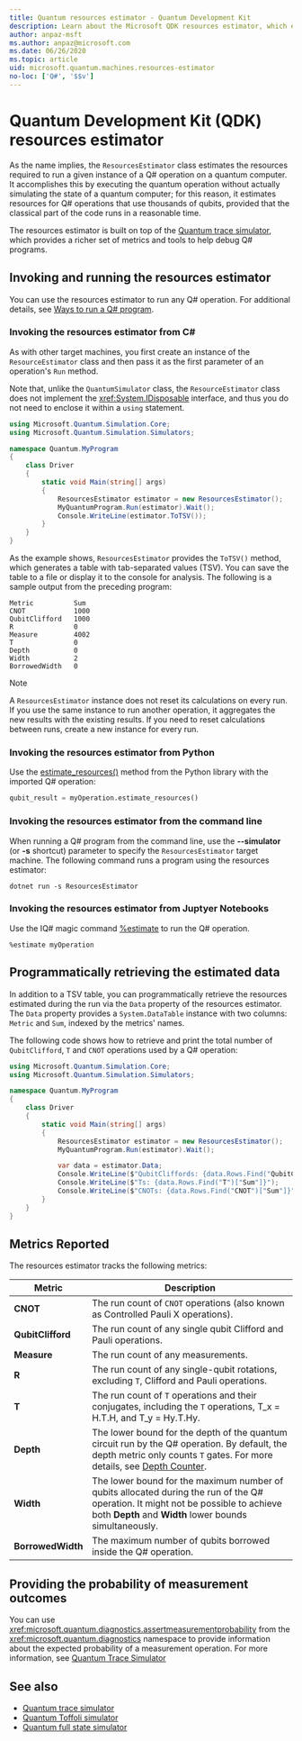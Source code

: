 ```yaml
---
title: Quantum resources estimator - Quantum Development Kit
description: Learn about the Microsoft QDK resources estimator, which estimates the resources required to run a given instance of a Q# operation on a quantum computer.
author: anpaz-msft
ms.author: anpaz@microsoft.com 
ms.date: 06/26/2020
ms.topic: article
uid: microsoft.quantum.machines.resources-estimator
no-loc: ['Q#', '$$v']
---
```


# Quantum Development Kit (QDK) resources estimator

As the name implies, the `ResourcesEstimator` class estimates the resources required to run a given instance of a Q# operation on a quantum computer. It accomplishes this by executing the quantum operation without actually simulating the state of a quantum computer; for this reason, it estimates resources for Q# operations that use thousands of qubits, provided that the classical part of the code runs in a reasonable time.

The resources estimator is built on top of the [Quantum trace simulator](xref:microsoft.quantum.machines.qc-trace-simulator.intro), which provides a richer set of metrics and tools to help debug Q# programs.

## Invoking and running the resources estimator

You can use the resources estimator to run any Q# operation. For additional details, see [Ways to run a Q# program](xref:microsoft.quantum.guide.host-programs).

### Invoking the resources estimator from C# 

As with other target machines, you first create an instance of the `ResourceEstimator` class and then pass it as the first parameter of an operation's `Run` method.

Note that, unlike the `QuantumSimulator` class, the `ResourceEstimator` class does not implement the <xref:System.IDisposable> interface, and thus you do not need to enclose it within a `using` statement.

```csharp
using Microsoft.Quantum.Simulation.Core;
using Microsoft.Quantum.Simulation.Simulators;

namespace Quantum.MyProgram
{
    class Driver
    {
        static void Main(string[] args)
        {
            ResourcesEstimator estimator = new ResourcesEstimator();
            MyQuantumProgram.Run(estimator).Wait();
            Console.WriteLine(estimator.ToTSV());
        }
    }
}
```

As the example shows, `ResourcesEstimator` provides the `ToTSV()` method, which generates a table with tab-separated values (TSV). You can save the table to a file or display it to the console for analysis. The following is a sample output from the preceding program:

```output
Metric          Sum
CNOT            1000
QubitClifford   1000
R               0
Measure         4002
T               0
Depth           0
Width           2
BorrowedWidth   0
```

> [!NOTE]
> A `ResourcesEstimator` instance does not reset its calculations on every run. If you use the same instance to run another operation, it aggregates the new results with the existing results. If you need to reset calculations between runs, create a new instance for every run.

### Invoking the resources estimator from Python

Use the [estimate_resources()](https://docs.microsoft.com/python/qsharp/qsharp.loader.qsharpcallable) method from the Python library with the imported Q# operation:

```python
qubit_result = myOperation.estimate_resources()
```

### Invoking the resources estimator from the command line

When running a Q# program from the command line, use the **--simulator** (or **-s** shortcut) parameter to specify the `ResourcesEstimator` target machine. The following command runs a program using the resources estimator: 

```dotnetcli
dotnet run -s ResourcesEstimator
```

### Invoking the resources estimator from Juptyer Notebooks

Use the IQ# magic command [%estimate](xref:microsoft.quantum.iqsharp.magic-ref.simulate) to run the Q# operation.

```
%estimate myOperation
```

## Programmatically retrieving the estimated data

In addition to a TSV table, you can programmatically retrieve the resources estimated during the run via the `Data` property of the resources estimator. The `Data` property provides a `System.DataTable` instance with two columns: `Metric` and `Sum`, indexed by the metrics' names.

The following code shows how to retrieve and print the total number of `QubitClifford`, `T` and `CNOT` operations used by a Q# operation:

```csharp
using Microsoft.Quantum.Simulation.Core;
using Microsoft.Quantum.Simulation.Simulators;

namespace Quantum.MyProgram
{
    class Driver
    {
        static void Main(string[] args)
        {
            ResourcesEstimator estimator = new ResourcesEstimator();
            MyQuantumProgram.Run(estimator).Wait();

            var data = estimator.Data;
            Console.WriteLine($"QubitCliffords: {data.Rows.Find("QubitClifford")["Sum"]}");
            Console.WriteLine($"Ts: {data.Rows.Find("T")["Sum"]}");
            Console.WriteLine($"CNOTs: {data.Rows.Find("CNOT")["Sum"]}");
        }
    }
}
```

## Metrics Reported

The resources estimator tracks the following metrics:

|Metric|Description|
|----|----|
|__CNOT__    |The run count of `CNOT` operations (also known as Controlled Pauli X operations).|
|__QubitClifford__ |The run count of any single qubit Clifford and Pauli operations.|
|__Measure__    |The run count of any measurements.  |
|__R__    |The run count of any single-qubit rotations, excluding `T`, Clifford and Pauli operations.  |
|__T__    |The run count of `T` operations and their conjugates, including the `T` operations, T_x = H.T.H, and T_y = Hy.T.Hy.  |
|__Depth__|The lower bound for the depth of the quantum circuit run by the Q# operation. By default, the depth metric only counts `T` gates. For more details, see [Depth Counter](xref:microsoft.quantum.machines.qc-trace-simulator.depth-counter).   |
|__Width__    |The lower bound for the maximum number of qubits allocated during the run of the Q# operation. It might not be possible to achieve both __Depth__ and __Width__ lower bounds simultaneously.  |
|__BorrowedWidth__    |The maximum number of qubits borrowed inside the Q# operation.  |

## Providing the probability of measurement outcomes

You can use <xref:microsoft.quantum.diagnostics.assertmeasurementprobability> from the <xref:microsoft.quantum.diagnostics> namespace to provide information about the expected probability of a measurement operation. For more information, see [Quantum Trace Simulator](xref:microsoft.quantum.machines.qc-trace-simulator.intro)

## See also

- [Quantum trace simulator](xref:microsoft.quantum.machines.qc-trace-simulator.intro)
- [Quantum Toffoli simulator](xref:microsoft.quantum.machines.toffoli-simulator)
- [Quantum full state simulator](xref:microsoft.quantum.machines.full-state-simulator) 